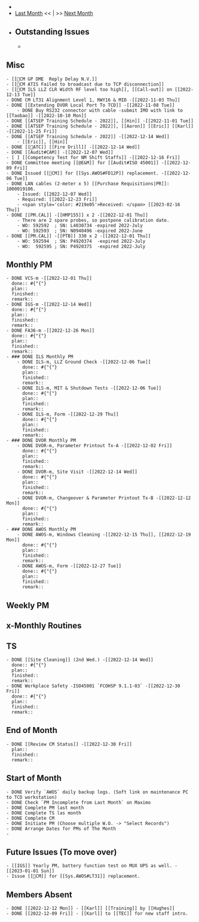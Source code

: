 -
- [Last Month]([[Monthly/2022-11]]) << | >> [Next Month]([[Monthly/2023-01]])
- ## Outstanding Issues
	-
## Misc
	- [[🐞CM GP DME  Reply Delay N.V.]]
	- [[🐞CM ATIS Failed to broadcast due to TCP disconnection]]
	- [[🐞CM ILS LLZ CLR Width RF level too high]], [[Call-out]] on [[2022-12-13 Tue]]
	- DONE CM LT31 Alignment Level 1, RWY16 & MID -[[2022-11-03 Thu]]
	- DONE [[Extending DVOR Local Port To TCD]] -[[2022-11-08 Tue]]
		- DONE Buy RS232 connector with cable -submit IMO with link to [[Taobao]] -[[2022-10-10 Mon]]
	- DONE [[ATSEP Training Schedule - 2022]], [[Hin]] -[[2022-11-01 Tue]]
	- DONE [[ATSEP Training Schedule - 2022]], [[Aaron]] [[Eric]] [[Karl]] -[[2022-11-25 Fri]]
	- DONE [[ATSEP Training Schedule - 2022]] -[[2022-12-14 Wed]]
		- [[Eric]], [[Hin]]
	- DONE [[🗼ATC]] [[Fire Drill]] -[[2022-12-14 Wed]]
	- DONE [[Audit#CAM]] -[[2022-12-07 Wed]]
	- [ ] [[Competency Test for NM Shift Staffs]] -[[2022-12-16 Fri]]
	- DONE Committee meeting [[@E&M]] for [[Audit#ISO 45001]] -[[2022-12-09 Fri]]
	- DONE Issued [[🐞CM]] for [[Sys.AWOS#FD12P]] replacement. -[[2022-12-06 Tue]]
	- DONE LAN cables (2-meter x 5) [[Purchase Requisitions|PR]]: 1000019106.
		- Issued: [[2022-12-07 Wed]]
		- Required: [[2022-12-23 Fri]]
		- <span style='color: #219e05'>Received: </span> [[2023-02-16 Thu]]
	- DONE [[PM.CAL]] -[[HMP155]] x 2 -[[2022-12-01 Thu]]
		- There are 2 spare probes, so postpone calibration date.
		- WO: 592592  ; SN: L4030734 -expired 2022-July
		- WO: 592593  ; SN: N0940496 -expired 2022-June
	- DONE [[PM.CAL]] -[[PTB]] 330 x 2 -[[2022-12-01 Thu]]
		- WO: 592594  ; SN: P4920374  -expired 2022-July
		- WO:  592595 ; SN: P4920375  -expired 2022-July
## Monthly PM
	- DONE VCS-m -[[2022-12-01 Thu]]
	  done:: #{"{"}
	  plan:: 
	  finished::
	  remark::
	- DONE IGS-m -[[2022-12-14 Wed]] 
	  done:: #{"{"}
	  plan:: 
	  finished::
	  remark::
	- DONE FA36-m -[[2022-12-26 Mon]]
	  done:: #{"{"}
	  plan:: 
	  finished::
	  remark::
	- ### DONE ILS Monthly PM
		- DONE ILS-m, LLZ Ground Check -[[2022-12-06 Tue]]
		  done:: #{"{"}
		  plan:: 
		  finished::
		  remark::
		- DONE ILS-m, MIT & Shutdown Tests -[[2022-12-06 Tue]]
		  done:: #{"{"}
		  plan:: 
		  finished::
		  remark::
		- DONE ILS-m, Form -[[2022-12-29 Thu]]
		  done:: #{"{"}
		  plan:: 
		  finished::
		  remark::
	- ### DONE DVOR Monthly PM
		- DONE DVOR-m, Parameter Printout Tx-A -[[2022-12-02 Fri]]
		  done:: #{"{"}
		  plan::
		  finished::
		  remark::
		- DONE DVOR-m, Site Visit -[[2022-12-14 Wed]]
		  done:: #{"{"}
		  plan::
		  finished::
		  remark::
		- DONE DVOR-m, Changeover & Parameter Printout Tx-B -[[2022-12-12 Mon]]
		  done:: #{"{"}
		  plan::
		  finished::
		  remark::
	- ### DONE AWOS Monthly PM
		- DONE AWOS-m, Windows Cleaning -[[2022-12-15 Thu]], [[2022-12-19 Mon]]
		  done:: #{"{"}
		  plan:: 
		  finished::
		  remark::
		- DONE AWOS-m, Form -[[2022-12-27 Tue]]
		  done:: #{"{"}
		  plan:: 
		  finished::
		  remark::
## Weekly PM
## x-Monthly Routines
## TS
	- DONE [[Site Cleaning]] (2nd Wed.) -[[2022-12-14 Wed]]
	  done:: #{"{"}
	  plan::
	  finished::
	  remark::
	- DONE Workplace Safety -ISO45001 `FCOHSP 9.1.1-03` -[[2022-12-30 Fri]]
	  done:: #{"{"}
	  plan::
	  finished::
	  remark::
## End of Month
	- DONE [[Review CM Status]] -[[2022-12-30 Fri]]
	  plan::
	  finished::
	  remark::
## Start of Month
	- DONE Verify `AWOS` daily backup logs. (Soft link on maintenance PC to TCD workstation)
	- DONE Check `PM Incomplete from Last Month` on Maximo
	- DONE Complete PM last month
	- DONE Complete TS las month
	- DONE Complete CM
	- DONE Initiate PM (Choose multiple W.O. -> "Select Records")
	- DONE Arrange Dates for PMs of The Month
	-
## Future Issues (To move over)
	- [[IGS]] Yearly PM, battery function test on MUX UPS as well. -[[2023-01-01 Sun]]
	- Issue [[🐞CM]] for [[Sys.AWOS#LT31]] replacement.
## Members Absent
	- DONE [[2022-12-12 Mon]] - [[Karl]] [[Training]] by [[Hughes]]
	- DONE [[2022-12-09 Fri]] - [[Karl]] to [[TEC]] for new staff intro.